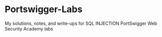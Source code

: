 # Portswigger-Labs
My solutions, notes, and write-ups for SQL INJECTION PortSwigger Web Security Academy labs
